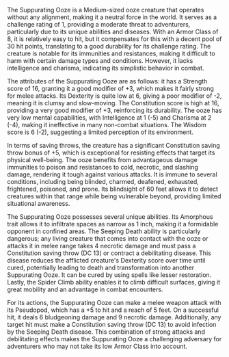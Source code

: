 The Suppurating Ooze is a Medium-sized ooze creature that operates without any alignment, making it a neutral force in the world. It serves as a challenge rating of 1, providing a moderate threat to adventurers, particularly due to its unique abilities and diseases. With an Armor Class of 8, it is relatively easy to hit, but it compensates for this with a decent pool of 30 hit points, translating to a good durability for its challenge rating. The creature is notable for its immunities and resistances, making it difficult to harm with certain damage types and conditions. However, it lacks intelligence and charisma, indicating its simplistic behavior in combat.

The attributes of the Suppurating Ooze are as follows: it has a Strength score of 16, granting it a good modifier of +3, which makes it fairly strong for melee attacks. Its Dexterity is quite low at 6, giving a poor modifier of -2, meaning it is clumsy and slow-moving. The Constitution score is high at 16, providing a very good modifier of +3, reinforcing its durability. The ooze has very low mental capabilities, with Intelligence at 1 (-5) and Charisma at 2 (-4), making it ineffective in many non-combat situations. The Wisdom score is 6 (-2), suggesting a limited perception of its environment.

In terms of saving throws, the creature has a significant Constitution saving throw bonus of +5, which is exceptional for resisting effects that target its physical well-being. The ooze benefits from advantageous damage immunities to poison and resistances to cold, necrotic, and slashing damage, rendering it tough against various attacks. It is immune to several conditions, including being blinded, charmed, deafened, exhausted, frightened, poisoned, and prone. Its blindsight of 60 feet allows it to detect creatures within that range while being vulnerable beyond, providing limited situational awareness.

The Suppurating Ooze possesses several unique abilities. Its Amorphous trait allows it to infiltrate spaces as narrow as 1 inch, making it a formidable opponent in confined areas. The Seeping Death ability is particularly dangerous; any living creature that comes into contact with the ooze or attacks it in melee range takes 4 necrotic damage and must pass a Constitution saving throw (DC 13) or contract a debilitating disease. This disease reduces the afflicted creature's Dexterity score over time until cured, potentially leading to death and transformation into another Suppurating Ooze. It can be cured by using spells like lesser restoration. Lastly, the Spider Climb ability enables it to climb difficult surfaces, giving it great mobility and an advantage in combat encounters.

For its actions, the Suppurating Ooze can make a melee weapon attack with its Pseudopod, which has a +5 to hit and a reach of 5 feet. On a successful hit, it deals 6 bludgeoning damage and 9 necrotic damage. Additionally, any target hit must make a Constitution saving throw (DC 13) to avoid infection by the Seeping Death disease. This combination of strong attacks and debilitating effects makes the Suppurating Ooze a challenging adversary for adventurers who may not take its low Armor Class into account.